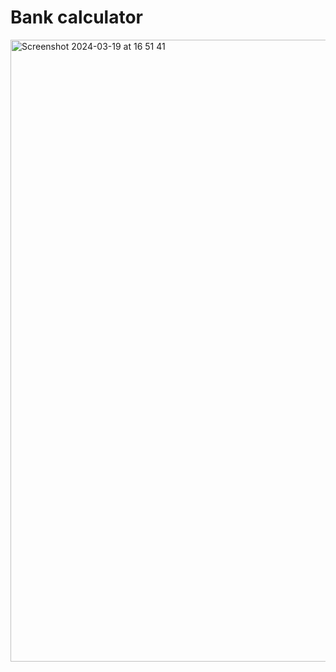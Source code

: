 # Bank calculator

<img width="995" alt="Screenshot 2024-03-19 at 16 51 41" src="https://github.com/enrikaaaaa/React/assets/122116349/dd294fc3-1d1c-43e0-b584-6502544e1b2e">

